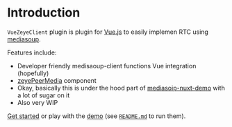 # Introduction

`VueZeyeClient` plugin is plugin for [Vue.js](http://vuejs.org) to easily implemen RTC using [mediasoup](https://github.com/versatica/mediasoup).

Features include:

- Developer friendly medisaoup-client functions Vue integration (hopefully)
- [zeyePeerMedia](./zeyePeerMedia/) component
- Okay, basically this is under the hood part of [mediasoip-nuxt-demo](https://github.com/stasoft91/mediasoup-nuxt-demo) with a lot of sugar on it
- Also very WIP

[Get started](./started/) or play with the [demo](https://github.com/vue-zeye-client/tree/dev/demo) (see [`README.md`](https://github.com/vue-zeye-client/) to run them).
